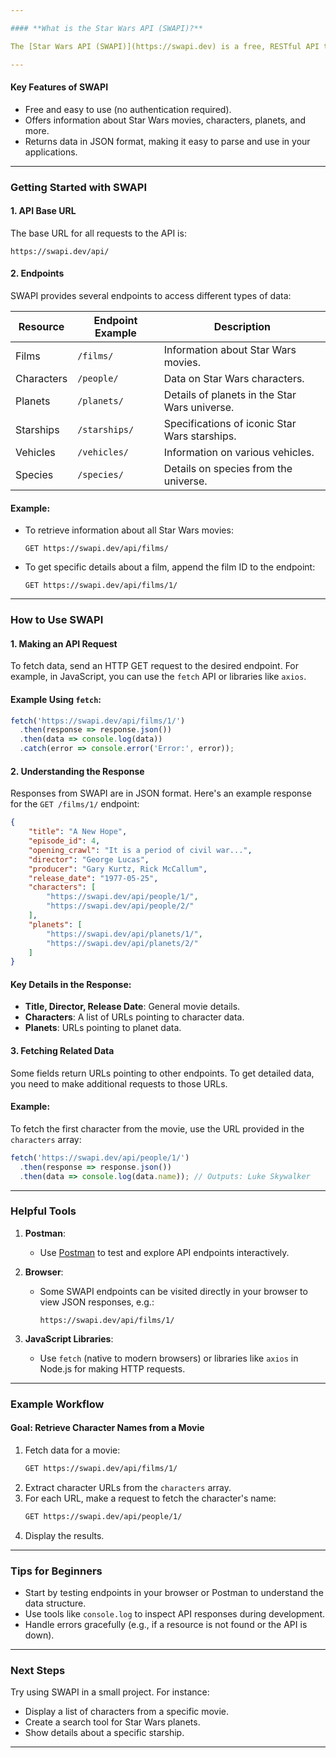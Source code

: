 ```yaml
---

#### **What is the Star Wars API (SWAPI)?**

The [Star Wars API (SWAPI)](https://swapi.dev) is a free, RESTful API that provides a wealth of information about the Star Wars universe. It contains data on characters, movies, starships, planets, species, and more. You can use this API to retrieve information programmatically using HTTP requests.

---
```


#### **Key Features of SWAPI**
- Free and easy to use (no authentication required).
- Offers information about Star Wars movies, characters, planets, and more.
- Returns data in JSON format, making it easy to parse and use in your applications.

---

### **Getting Started with SWAPI**

#### 1. **API Base URL**
The base URL for all requests to the API is:
```
https://swapi.dev/api/
```

#### 2. **Endpoints**
SWAPI provides several endpoints to access different types of data:

| Resource   | Endpoint Example               | Description                            |
|------------|--------------------------------|----------------------------------------|
| Films      | `/films/`                     | Information about Star Wars movies.    |
| Characters | `/people/`                    | Data on Star Wars characters.          |
| Planets    | `/planets/`                   | Details of planets in the Star Wars universe. |
| Starships  | `/starships/`                 | Specifications of iconic Star Wars starships. |
| Vehicles   | `/vehicles/`                  | Information on various vehicles.       |
| Species    | `/species/`                   | Details on species from the universe.  |

#### Example:
- To retrieve information about all Star Wars movies:
  ```
  GET https://swapi.dev/api/films/
  ```

- To get specific details about a film, append the film ID to the endpoint:
  ```
  GET https://swapi.dev/api/films/1/
  ```

---

### **How to Use SWAPI**

#### **1. Making an API Request**
To fetch data, send an HTTP GET request to the desired endpoint. For example, in JavaScript, you can use the `fetch` API or libraries like `axios`.

#### **Example Using `fetch`:**
```javascript
fetch('https://swapi.dev/api/films/1/')
  .then(response => response.json())
  .then(data => console.log(data))
  .catch(error => console.error('Error:', error));
```

#### **2. Understanding the Response**
Responses from SWAPI are in JSON format. Here's an example response for the `GET /films/1/` endpoint:
```json
{
    "title": "A New Hope",
    "episode_id": 4,
    "opening_crawl": "It is a period of civil war...",
    "director": "George Lucas",
    "producer": "Gary Kurtz, Rick McCallum",
    "release_date": "1977-05-25",
    "characters": [
        "https://swapi.dev/api/people/1/",
        "https://swapi.dev/api/people/2/"
    ],
    "planets": [
        "https://swapi.dev/api/planets/1/",
        "https://swapi.dev/api/planets/2/"
    ]
}
```

#### Key Details in the Response:
- **Title, Director, Release Date**: General movie details.
- **Characters**: A list of URLs pointing to character data.
- **Planets**: URLs pointing to planet data.

#### **3. Fetching Related Data**
Some fields return URLs pointing to other endpoints. To get detailed data, you need to make additional requests to those URLs.

#### Example:
To fetch the first character from the movie, use the URL provided in the `characters` array:
```javascript
fetch('https://swapi.dev/api/people/1/')
  .then(response => response.json())
  .then(data => console.log(data.name)); // Outputs: Luke Skywalker
```

---

### **Helpful Tools**

1. **Postman**:
   - Use [Postman](https://www.postman.com/) to test and explore API endpoints interactively.
   
2. **Browser**:
   - Some SWAPI endpoints can be visited directly in your browser to view JSON responses, e.g.:
     ```
     https://swapi.dev/api/films/1/
     ```

3. **JavaScript Libraries**:
   - Use `fetch` (native to modern browsers) or libraries like `axios` in Node.js for making HTTP requests.

---

### **Example Workflow**
#### Goal: Retrieve Character Names from a Movie
1. Fetch data for a movie:
   ```bash
   GET https://swapi.dev/api/films/1/
   ```
2. Extract character URLs from the `characters` array.
3. For each URL, make a request to fetch the character's name:
   ```bash
   GET https://swapi.dev/api/people/1/
   ```
4. Display the results.

---

### **Tips for Beginners**
- Start by testing endpoints in your browser or Postman to understand the data structure.
- Use tools like `console.log` to inspect API responses during development.
- Handle errors gracefully (e.g., if a resource is not found or the API is down).

---

### **Next Steps**
Try using SWAPI in a small project. For instance:
- Display a list of characters from a specific movie.
- Create a search tool for Star Wars planets.
- Show details about a specific starship.

---
